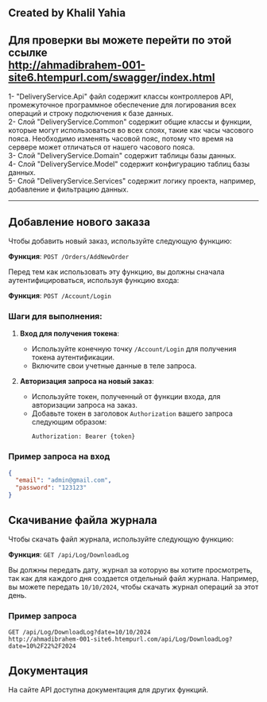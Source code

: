 Created by Khalil Yahia
---------------------------------------------------------------
Для проверки вы можете перейти по этой ссылке<br>
http://ahmadibrahem-001-site6.htempurl.com/swagger/index.html
---------------------------------------------------------------
1- "DeliveryService.Api" файл содержит классы контроллеров API, промежуточное программное обеспечение для логирования всех операций и строку подключения к базе данных.<br>
2- Слой "DeliveryService.Common" содержит общие классы и функции, которые могут использоваться во всех слоях, такие как часы часового пояса. Необходимо изменять часовой пояс, потому что время на сервере может отличаться от нашего часового пояса.<br>
3- Слой "DeliveryService.Domain" содержит таблицы базы данных.<br>
4- Слой "DeliveryService.Model" содержит конфигурацию таблиц базы данных.<br>
5- Слой "DeliveryService.Services" содержит логику проекта, например, добавление и фильтрацию данных.<br>
____________________________________________________________________

## Добавление нового заказа

Чтобы добавить новый заказ, используйте следующую функцию:

**Функция**: `POST /Orders/AddNewOrder`

Перед тем как использовать эту функцию, вы должны сначала аутентифицироваться, используя функцию входа:

**Функция**: `POST /Account/Login`

### Шаги для выполнения:

1. **Вход для получения токена**:
   - Используйте конечную точку `/Account/Login` для получения токена аутентификации.
   - Включите свои учетные данные в теле запроса.

2. **Авторизация запроса на новый заказ**:
   - Используйте токен, полученный от функции входа, для авторизации запроса на заказ.
   - Добавьте токен в заголовок `Authorization` вашего запроса следующим образом:
     ```
     Authorization: Bearer {token}
     ```

### Пример запроса на вход
```json
{
  "email": "admin@gmail.com",
  "password": "123123"
}
```
## Скачивание файла журнала

Чтобы скачать файл журнала, используйте следующую функцию:

**Функция**: `GET /api/Log/DownloadLog`

Вы должны передать дату, журнал за которую вы хотите просмотреть, так как для каждого дня создается отдельный файл журнала. Например, вы можете передать `10/10/2024`, чтобы скачать журнал операций за этот день.

### Пример запроса
```http
GET /api/Log/DownloadLog?date=10/10/2024
http://ahmadibrahem-001-site6.htempurl.com/api/Log/DownloadLog?date=10%2F22%2F2024
```

## Документация

На сайте API доступна документация для других функций.
